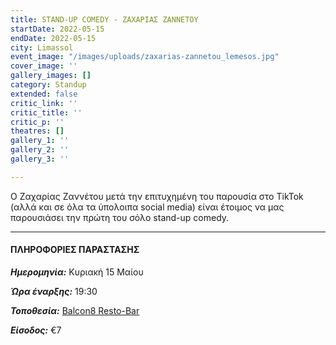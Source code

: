 ```yaml
---
title: STAND-UP COMEDY - ΖΑΧΑΡΙΑΣ ΖΑΝΝΕΤΟΥ
startDate: 2022-05-15
endDate: 2022-05-15
city: Limassol
event_image: "/images/uploads/zaxarias-zannetou_lemesos.jpg"
cover_image: ''
gallery_images: []
category: Standup
extended: false
critic_link: ''
critic_title: ''
critic_p: ''
theatres: []
gallery_1: ''
gallery_2: ''
gallery_3: ''

---
```

Ο Ζαχαρίας Ζαννέτου μετά την επιτυχημένη του παρουσία στο TikTok (αλλά και σε όλα τα ύπολοιπα social media) είναι έτοιμος να μας παρουσιάσει την πρώτη του σόλο stand-up comedy.

***

#### ΠΛΗΡΟΦΟΡΙΕΣ ΠΑΡΑΣΤΑΣΗΣ

**_Ημερομηνία:_** Κυριακή 15 Μαίου

**_Ώρα έναρξης:_** 19:30

**_Τοποθεσία:_** [Balcon8 Resto-Bar](https://www.google.com/maps/place/Balcon8+Resto-Bar/@34.6740652,33.0433903,16.04z/data=!4m5!3m4!1s0x0:0x73f92e36109e32a4!8m2!3d34.6753081!4d33.0448858 "Balcon8")

**_Είσοδος:_** €7